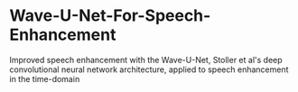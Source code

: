 # Wave-U-Net-For-Speech-Enhancement
Improved speech enhancement with the Wave-U-Net, Stoller et al's deep convolutional neural network architecture, applied to speech enhancement in the time-domain
